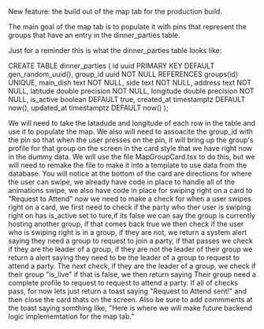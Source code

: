 New feature: the build out of the map tab for the production build.

The main goal of the map tab is to populate it with pins that represent the groups that have an entry in the dinner_parties table. 

Just for a reminder this is what the dinner_parties table looks like:

CREATE TABLE dinner_parties (
  id uuid PRIMARY KEY DEFAULT gen_random_uuid(),
  group_id uuid NOT NULL REFERENCES groups(id) UNIQUE,
  main_dish text NOT NULL,
  side text NOT NULL,
  address text NOT NULL,
  latitude double precision NOT NULL,
  longitude double precision NOT NULL,
  is_active boolean DEFAULT true,
  created_at timestamptz DEFAULT now(),
  updated_at timestamptz DEFAULT now()
);


We will need to take the latadude and longitude of each row in the table and use it to populate the map. We also will need to assoacite the group_id with the pin so that when the user presses on the pin, it will bring up the group's profile for that group on the screen in the card style that we have right now in the dummy data. We will use the file MapGroupCard.tsx to do this, but we will need to remake the file to make it into a template to use data from the database. You will notice at the bottom of the card are directions for where the user can swipe, we already have code in place to handle all of the animations swipe, we also have code in place for swiping right on a card to "Request to Attend" now we need to make a check for when a user swipes right on a card, we first need to check if the party who ther user is swiping right on has is_active set to ture,if its false we can say the group is currently hosting another group, if that comes back true we then check if the user who is swiping right is in a group, if they are not, we return a system alert saying they need a group to request to join a party, if that passes we check if they are the leader of a group, if they are not the leader of their group we return a alert saying they need to be the leader of a group to request to attend a party. The next check, if they are the leader of a group, we check if their group "is_live" if that is false, we then return saying Their group need a complete profile to request to request to attend a party. If all of checks pass, for now lets just return a toast saying "Request to Attend sent!" and then close the card thats on the screen. Also be sure to add commments at the toast saying somthing like, "Here is where we will make future backend logic implememtation for the map tab."

